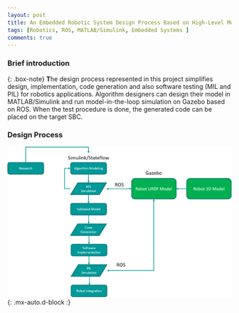 ```yaml
---
layout: post
title: An Embedded Robotic System Design Process Based on High-Level Models and ROS
tags: [Robotics, ROS, MATLAB/Simulink, Embedded Systems ]
comments: true
---
```

### Brief introduction

{: .box-note}
**T**he design process represented in this project simplifies design, implementation, code generation and also software testing (MIL and PIL) for robotics applications. Algorithm designers can design their model in MATLAB/Simulink and run model-in-the-loop simulation on Gazebo based on ROS. When the test procedure is done, the generated code can be placed on the target SBC. 

### Design Process
![omni_robot_design_process](/assets/img/design_process.png){: .mx-auto.d-block :}